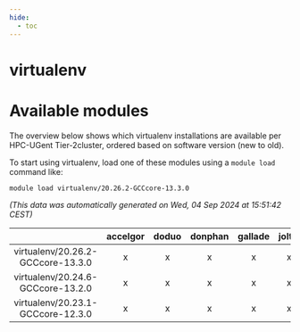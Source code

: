 ```yaml
---
hide:
  - toc
---
```


virtualenv
==========

# Available modules


The overview below shows which virtualenv installations are available per HPC-UGent Tier-2cluster, ordered based on software version (new to old).

To start using virtualenv, load one of these modules using a `module load` command like:

```shell
module load virtualenv/20.26.2-GCCcore-13.3.0
```

*(This data was automatically generated on Wed, 04 Sep 2024 at 15:51:42 CEST)*  

| |accelgor|doduo|donphan|gallade|joltik|shinx|skitty|
| :---: | :---: | :---: | :---: | :---: | :---: | :---: | :---: |
|virtualenv/20.26.2-GCCcore-13.3.0|x|x|x|x|x|x|x|
|virtualenv/20.24.6-GCCcore-13.2.0|x|x|x|x|x|x|x|
|virtualenv/20.23.1-GCCcore-12.3.0|x|x|x|x|x|x|x|
